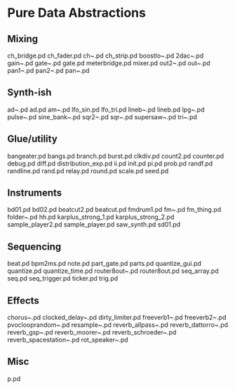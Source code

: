 # Pure Data Abstractions

## Mixing
ch_bridge.pd 
ch_fader.pd 
ch~.pd
ch_strip.pd
boostlo~.pd
2dac~.pd
gain~.pd
gate~.pd
gate.pd
meterbridge.pd
mixer.pd
out2~.pd
out~.pd
pan1~.pd
pan2~.pd
pan~.pd

## Synth-ish
ad~.pd
ad.pd
am~.pd
lfo_sin.pd
lfo_tri.pd
lineb~.pd
lineb.pd
lpg~.pd
pulse~.pd
sine_bank~.pd
sqr2~.pd
sqr~.pd
supersaw~.pd
tri~.pd

## Glue/utility
bangeater.pd
bangs.pd
branch.pd
burst.pd
clkdiv.pd
count2.pd
counter.pd
debug.pd
diff.pd
distribution_exp.pd
ii.pd
init.pd
pi.pd
prob.pd
randf.pd
randline.pd
rand.pd
relay.pd
round.pd
scale.pd
seed.pd

## Instruments
bd01.pd
bd02.pd
beatcut2.pd
beatcut.pd
fmdrum1.pd
fm~.pd
fm_thing.pd
folder~.pd
hh.pd
karplus_strong_1.pd
karplus_strong_2.pd
sample_player2.pd
sample_player.pd
saw_synth.pd
sd01.pd

## Sequencing
beat.pd
bpm2ms.pd
note.pd
part_gate.pd
parts.pd
quantize_gui.pd
quantize.pd
quantize_time.pd
router8out~.pd
router8out.pd
seq_array.pd
seq.pd
seq_trigger.pd
ticker.pd
trig.pd

## Effects
chorus~.pd
clocked_delay~.pd
dirty_limiter.pd
freeverb1~.pd
freeverb2~.pd
pvoclooprandom~.pd
resample~.pd
reverb_allpass~.pd
reverb_dattorro~.pd
reverb_gsp~.pd
reverb_moorer~.pd
reverb_schroeder~.pd
reverb_spacestation~.pd
rot_speaker~.pd

## Misc
p.pd
